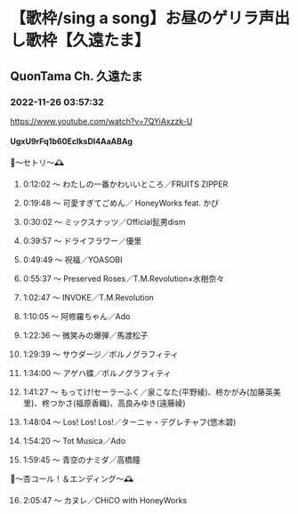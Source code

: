 # 【歌枠/sing a song】お昼のゲリラ声出し歌枠【久遠たま】

## QuonTama Ch. 久遠たま

### 2022-11-26 03:57:32

https://www.youtube.com/watch?v=7QYiAxzzk-U

#### UgxU9rFq1b60EcIksDl4AaABAg

🥀～セトリ～🕰



01. 0:12:02 ～ わたしの一番かわいいところ／FRUITS ZIPPER

02. 0:19:48 ～ 可愛すぎてごめん／ HoneyWorks feat. かぴ

03. 0:30:02 ～ ミックスナッツ／Official髭男dism

04. 0:39:57 ～ ドライフラワー／優里

05. 0:49:49 ～ 祝福／YOASOBI

06. 0:55:37 ～ Preserved Roses／T.M.Revolution×水樹奈々

07. 1:02:47 ～ INVOKE／T.M.Revolution

08. 1:10:05 ～ 阿修羅ちゃん／Ado

09. 1:22:36 ～ 微笑みの爆弾／馬渡松子

10. 1:29:39 ～ サウダージ／ポルノグラフィティ

11. 1:34:00 ～ アゲハ蝶／ポルノグラフィティ

12. 1:41:27 ～ もってけ!セーラーふく／泉こなた(平野綾)、柊かがみ(加藤英美里)、柊つかさ(福原香織)、高良みゆき(遠藤綾)

13. 1:48:04 ～ Los! Los! Los!／ターニャ・デグレチャフ(悠木碧)

14. 1:54:20 ～ Tot Musica／Ado

15. 1:59:45 ～ 青空のナミダ／高橋瞳



🥀～杏コール！＆エンディング～🕰



16. 2:05:47 ～ カヌレ／CHiCO with HoneyWorks

